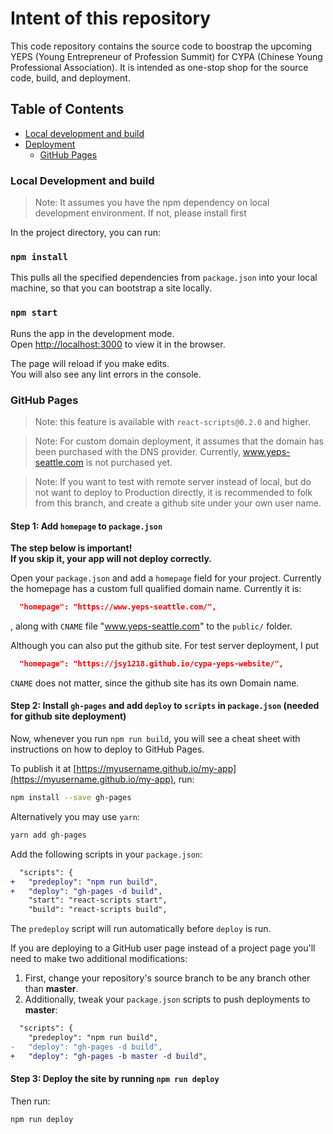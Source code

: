 # Intent of this repository
This code repository contains the source code to boostrap the upcoming YEPS (Young Entrepreneur of Profession Summit) for CYPA (Chinese Young Professional Association). It is intended as one-stop shop for the source code, build, and deployment.

## Table of Contents

- [Local development and build](#local-development-and-build)
- [Deployment](#deployment)
  - [GitHub Pages](#github-pages)

### Local Development and build

>Note: It assumes you have the npm dependency on local development environment. If not, please install first

In the project directory, you can run:

### `npm install`

This pulls all the specified dependencies from `package.json` into your local machine, so that you can bootstrap a site locally.

### `npm start`

Runs the app in the development mode.<br>
Open [http://localhost:3000](http://localhost:3000) to view it in the browser.

The page will reload if you make edits.<br>
You will also see any lint errors in the console.

### GitHub Pages

>Note: this feature is available with `react-scripts@0.2.0` and higher.

>Note: For custom domain deployment, it assumes that the domain has been purchased with the DNS provider. Currently, www.yeps-seattle.com is not purchased yet.

>Note: If you want to test with remote server instead of local, but do not want to deploy to Production directly, it is recommended to folk from this branch, and create a github site under your own user name.

#### Step 1: Add `homepage` to `package.json`

**The step below is important!**<br>
**If you skip it, your app will not deploy correctly.**

Open your `package.json` and add a `homepage` field for your project. Currently the homepage has a custom full qualified domain name. Currently it is:

```json
  "homepage": "https://www.yeps-seattle.com/",
```

, along with `CNAME` file "www.yeps-seattle.com" to the `public/` folder.

Although you can also put the github site. For test server deployment, I put

```json
  "homepage": "https://jsy1218.github.io/cypa-yeps-website/",
```

`CNAME` does not matter, since the github site has its own Domain name.

#### Step 2: Install `gh-pages` and add `deploy` to `scripts` in `package.json` (needed for github site deployment)

Now, whenever you run `npm run build`, you will see a cheat sheet with instructions on how to deploy to GitHub Pages.

To publish it at [https://myusername.github.io/my-app](https://myusername.github.io/my-app), run:

```sh
npm install --save gh-pages
```

Alternatively you may use `yarn`:

```sh
yarn add gh-pages
```

Add the following scripts in your `package.json`:

```diff
  "scripts": {
+   "predeploy": "npm run build",
+   "deploy": "gh-pages -d build",
    "start": "react-scripts start",
    "build": "react-scripts build",
```

The `predeploy` script will run automatically before `deploy` is run.

If you are deploying to a GitHub user page instead of a project page you'll need to make two
additional modifications:

1. First, change your repository's source branch to be any branch other than **master**.
1. Additionally, tweak your `package.json` scripts to push deployments to **master**:
```diff
  "scripts": {
    "predeploy": "npm run build",
-   "deploy": "gh-pages -d build",
+   "deploy": "gh-pages -b master -d build",
```

#### Step 3: Deploy the site by running `npm run deploy`

Then run:

```sh
npm run deploy
```

